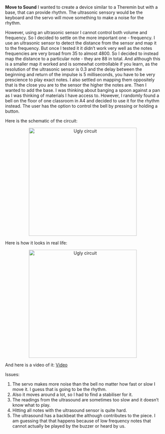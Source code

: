 **Move to Sound**
I wanted to create a device similar to a Theremin but with a base, that can provide rhythm. The ultrasonic sensory would be the keyboard and the servo will move something to make a noise for the rhythm. 

However, using an ultrasonic sensor I cannot control both volume and frequency. So I decided to settle on the more important one - frequency. I use an ultrasonic sensor to detect the distance from the sensor and map it to the frequency. But once I tested it it didn’t work very well as the notes frequencies are very broad from  35 to almost 4800. So I decided to instead map the distance to a particular note - they are 88 in total. And although this is a smaller map it worked and is somewhat controllable if you learn, as the resolution of  the ultrasonic sensor is 0.3 and the delay between the beginning and return of the impulse is 5 milliseconds, you have to be very prescience to play exact notes. I also settled on mapping them oppositely that is the close you are to the sensor the higher the notes are. Then I wanted to add the base. I was thinking about banging a spoon against a pan as I was thinking of materials I have access to. However, I randomly found a bell on the floor of one classroom in A4 and decided to use it for the rhythm instead. The user has the option to control the bell by pressing or holding a button. 

Here is the schematic of the circuit: 
<p align="center">
  <img src="project3_circut_schematic.jpg" width="350" title="Ugly circuit">
</p>

Here is how it looks in real life:
<p align="center">
  <img src="project3_circut_schematic.jpg" width="350" title="Ugly circuit">
</p>


And here is a video of it: 
[Video]()

Issues:

1. The servo makes more noise than the bell no matter how fast or slow I move it. I guess that is going to be the rhythm. 
2. Also it moves around a lot, so I had to find a stabiliser for it. 
3. The readings from the ultrasound are sometimes too slow and it doesn’t know what to play.
4. Hitting all notes with the ultrasound sensor is quite hard. 
5. The ultrasound has a backbeat the although contributes to the piece. I am guessing that that happens because of low frequency notes that cannot actually be played by the buzzer or heard by us. 
